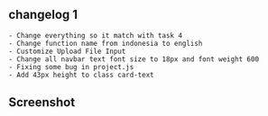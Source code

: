 ## changelog 1
    - Change everything so it match with task 4
    - Change function name from indonesia to english
    - Customize Upload File Input
    - Change all navbar text font size to 18px and font weight 600
    - Fixing some bug in project.js
    - Add 43px height to class card-text 

## Screenshot
